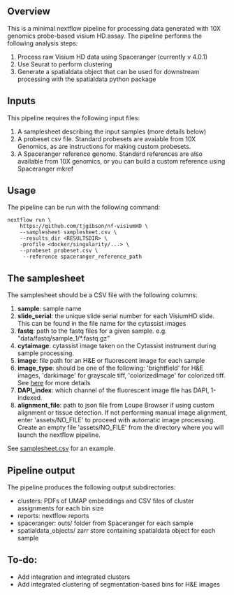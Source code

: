 ## Overview
This is a minimal nextflow pipeline for processing data generated with 10X genomics probe-based visium HD assay. 
The pipeline performs the following analysis steps:
1. Process raw Visium HD data using Spaceranger (currently v 4.0.1)
2. Use Seurat to perform clustering
3. Generate a spatialdata object that can be used for downstream processing with the spatialdata python package

## Inputs
This pipeline requires the following input files:
1. A samplesheet describing the input samples (more details below)
2. A probeset csv file. Standard probesets are avaiable from 10X Genomics, as are instructions for making custom probesets.
3. A Spaceranger reference genome. Standard references are also available from 10X genomics, or you can build a custom reference using Spaceranger mkref

## Usage
The pipeline can be run with the following command:
```
nextflow run \
    https://github.com/tjgibson/nf-visiumHD \
    --samplesheet samplesheet.csv \
    --results_dir <RESULTSDIR> \
    -profile <docker/singularity/...> \
    --probeset probeset.csv \
     --reference spaceranger_reference_path

```
## The samplesheet
The samplesheet should be a CSV file with the following columns:
1. **sample**: sample name
2. **slide_serial**: the unique slide serial number for each VisiumHD slide. This can be found in the file name for the cytassist images
3. **fastq**: path to the fastq files for a given sample. e.g. "data/fastq/sample_1/*.fastq.gz"
4. **cytaimage**: cytassist image taken on the Cytassist instrument during sample processing.
5. **image**: file path for an H&E or fluorescent image for each sample
6. **image_type**: should be one of the following: 'brightfield' for H&E images, 'darkimage' for grayscale tiff, 'colorizedImage' for colorized tiff. See [here](https://www.10xgenomics.com/support/software/space-ranger/latest/analysis/inputs/image-image-recommendation) for more details
7. **DAPI_index**: which channel of the fluorescent image file has DAPI, 1-indexed.
8. **alignment_file**: path to json file from Loupe Browser if using custom alignment or tissue detection. If not performing manual image alignment, enter 'assets/NO_FILE' to proceed with automatic image processing. Create an empty file 'assets/NO_FILE' from the directory where you will launch the nextflow pipeline.

See [samplesheet.csv](samplesheet.csv) for an example.

## Pipeline output
The pipeline produces the following output subdirectories:
- clusters: PDFs of UMAP embeddings and CSV files of cluster assignments for each bin size
- reports: nextflow reports
- spaceranger: outs/ folder from Spaceranger for each sample
- spatialdata_objects/ zarr store containing spatialdata object for each sample

## To-do:
- Add integration and integrated clusters
- Add integrated clustering of segmentation-based bins for H&E images